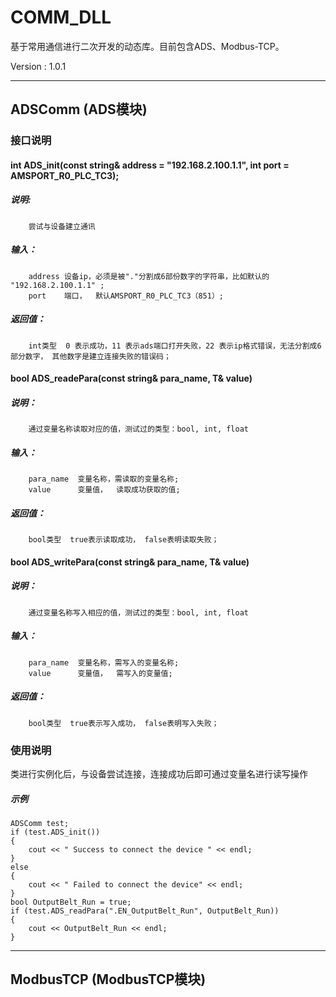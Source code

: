 # COMM_DLL

基于常用通信进行二次开发的动态库。目前包含ADS、Modbus-TCP。

Version : 1.0.1

***
## ADSComm (ADS模块)
### 接口说明
####  int ADS_init(const string& address = "192.168.2.100.1.1", int port = AMSPORT_R0_PLC_TC3);
##### 说明:
		尝试与设备建立通讯
##### 输入：
		address 设备ip，必须是被"."分割成6部份数字的字符串，比如默认的 "192.168.2.100.1.1" ;
		port	端口，  默认AMSPORT_R0_PLC_TC3（851）;
##### 返回值：
		int类型  0 表示成功，11 表示ads端口打开失败，22 表示ip格式错误，无法分割成6部分数字， 其他数字是建立连接失败的错误码；


#### bool ADS_readePara(const string& para_name, T& value)
##### 说明：
		通过变量名称读取对应的值，测试过的类型：bool, int, float
##### 输入：
		para_name  变量名称，需读取的变量名称;
		value	   变量值，  读取成功获取的值;
##### 返回值：
		bool类型	true表示读取成功， false表明读取失败；


#### bool ADS_writePara(const string& para_name, T& value)
##### 说明：
		通过变量名称写入相应的值，测试过的类型：bool, int, float
##### 输入：
		para_name  变量名称，需写入的变量名称;
		value	   变量值，  需写入的变量值;
##### 返回值：
		bool类型	true表示写入成功， false表明写入失败；		

### 使用说明
类进行实例化后，与设备尝试连接，连接成功后即可通过变量名进行读写操作

##### 示例
	ADSComm test;
	if (test.ADS_init())
	{
		cout << " Success to connect the device " << endl;
	}
	else
	{
		cout << " Failed to connect the device" << endl;
	}
	bool OutputBelt_Run = true;
	if (test.ADS_readPara(".EN_OutputBelt_Run", OutputBelt_Run))
	{
		cout << OutputBelt_Run << endl;
	}
***
## ModbusTCP (ModbusTCP模块)